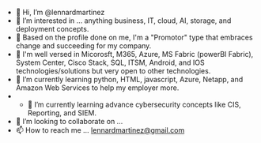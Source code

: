 - 👋 Hi, I’m @lennardmartinez
- 👀 I’m interested in ... anything business, IT, cloud, AI, storage, and deployment concepts.  
- 💞️ Based on the profile done on me, I'm a "Promotor" type that embraces change and succeeding for my company.
- 👀 I'm well versed in Micorosft, M365, Azure, MS Fabric (powerBI Fabric), System Center, Cisco Stack, SQL, ITSM, Android, and IOS technologies/solutions but very open to other technologies.
- 🌱 I’m currently learning python, HTML, javascript, Azure, Netapp, and Amazon Web Services to help my employer more.
- - 🌱 I’m currently learning advance cybersecurity concepts like CIS, Reporting, and SIEM.
- 💞️ I’m looking to collaborate on ...
- 📫 How to reach me ... lennardmartinez@gmail.com

<!---
lennardmartinez/lennardmartinez is a ✨ special ✨ repository because its `README.md` (this file) appears on your GitHub profile.
You can click the Preview link to take a look at your changes.
--->
